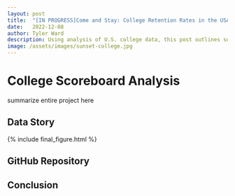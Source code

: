 ```yaml
---
layout: post
title:  "[IN PROGRESS]Come and Stay: College Retention Rates in the USA"
date:   2022-12-08
author: Tyler Ward
description: Using analysis of U.S. college data, this post outlines some factors leading to high earnings for students 10 years after beginning college
image: /assets/images/sunset-college.jpg
---
```



# College Scoreboard Analysis

summarize entire project here

## Data Story

{% include final_figure.html %}

## GitHub Repository

## Conclusion
